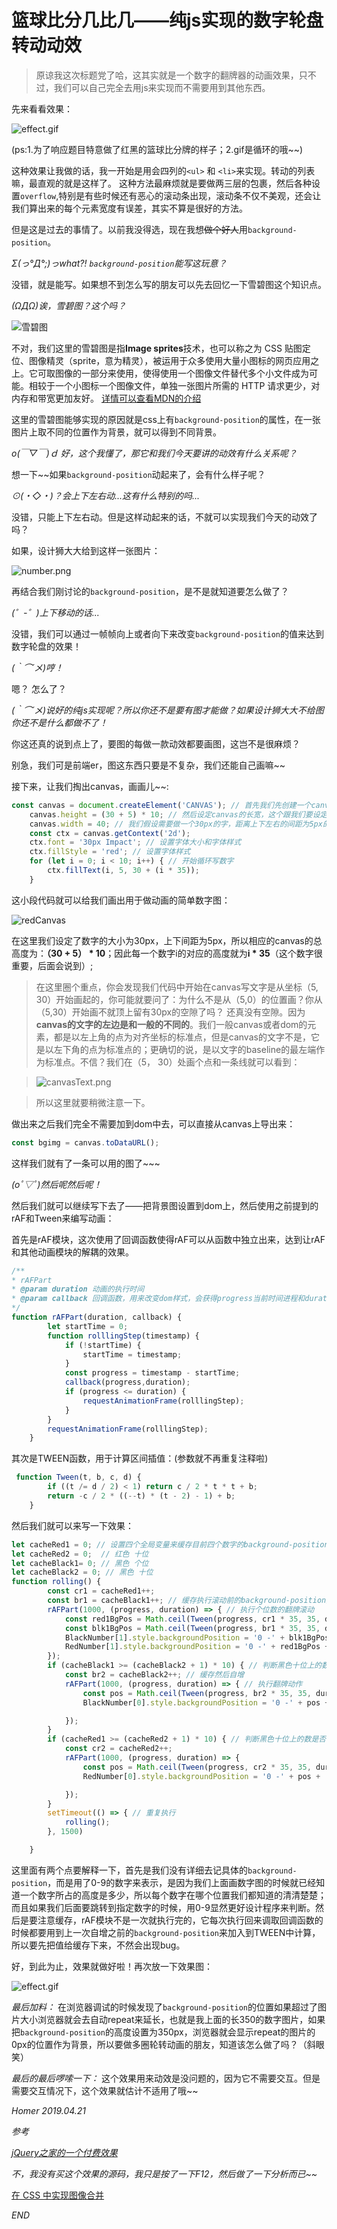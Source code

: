 # 篮球比分几比几——纯js实现的数字轮盘转动动效

> 原谅我这次标题党了哈，这其实就是一个数字的翻牌器的动画效果，只不过，我们可以自己完全去用js来实现而不需要用到其他东西。

先来看看效果：

![effect.gif](./img/rolling.gif)

(ps:1.为了响应题目特意做了红黑的篮球比分牌的样子；2.gif是循环的哦~~)

这种效果让我做的话，我一开始是用会四列的`<ul>` 和 `<li>`来实现。转动的列表嘛，最直观的就是这样了。
这种方法最麻烦就是要做两三层的包裹，然后各种设置`overflow`,特别是有些时候还有恶心的滚动条出现，滚动条不仅不美观，还会让我们算出来的每个元素宽度有误差，其实不算是很好的方法。

但是这是过去的事情了。以前我没得选，现在我想~~做个好人~~用`background-position`。

*Σ(っ°Д°;)っwhat?! `background-position`能写这玩意？*

没错，就是能写。如果想不到怎么写的朋友可以先去回忆一下雪碧图这个知识点。

*(ΩДΩ)诶，雪碧图？这个吗？*

![雪碧图](./img/th.jpg)

不对，我们这里的雪碧图是指**Image sprites**技术，也可以称之为 CSS 贴图定位、图像精灵（sprite，意为精灵），被运用于众多使用大量小图标的网页应用之上。它可取图像的一部分来使用，使得使用一个图像文件替代多个小文件成为可能。相较于一个小图标一个图像文件，单独一张图片所需的 HTTP 请求更少，对内存和带宽更加友好。
[详情可以查看MDN的介绍](https://developer.mozilla.org/zh-CN/docs/Web/Guide/CSS/CSS_Image_Sprites)

这里的雪碧图能够实现的原因就是css上有`background-position`的属性，在一张图片上取不同的位置作为背景，就可以得到不同背景。

*o(￣▽￣)ｄ 好，这个我懂了，那它和我们今天要讲的动效有什么关系呢？*

想一下~~如果`background-position`动起来了，会有什么样子呢？

*⊙(・◇・)？会上下左右动...这有什么特别的吗...*

没错，只能上下左右动。但是这样动起来的话，不就可以实现我们今天的动效了吗？

如果，设计狮大大给到这样一张图片：

![number.png](./img/number1.png)

再结合我们刚讨论的`background-position`，是不是就知道要怎么做了？

*(゜-゜)上下移动的话...*

没错，我们可以通过一帧帧向上或者向下来改变`background-position`的值来达到数字轮盘的效果！


*(｀⌒´メ)哼！*

嗯？ 怎么了？

*(｀⌒´メ)说好的纯js实现呢？所以你还不是要有图才能做？如果设计狮大大不给图你还不是什么都做不了！*

你这还真的说到点上了，要图的每做一款动效都要画图，这岂不是很麻烦？

别急，我们可是前端er，图这东西只要是不复杂，我们还能自己画嘛~~

接下来，让我们掏出canvas，画画儿~~:

```javascript
const canvas = document.createElement('CANVAS'); // 首先我们先创建一个canvas
    canvas.height = (30 + 5) * 10; // 然后设定canvas的长宽，这个跟我们要设定的字体有关 
    canvas.width = 40; // 我们假设需要做一个30px的字，距离上下左右的间距为5px的图
    const ctx = canvas.getContext('2d');
    ctx.font = '30px Impact'; // 设置字体大小和字体样式
    ctx.fillStyle = 'red'; // 设置字体样式
    for (let i = 0; i < 10; i++) { // 开始循环写数字
        ctx.fillText(i, 5, 30 + (i * 35));
    }
```

这小段代码就可以给我们画出用于做动画的简单数字图： 

![redCanvas](./img/canvasRed.png)

在这里我们设定了数字的大小为30px，上下间距为5px，所以相应的canvas的总高度为：**（30 + 5） * 10**；因此每一个数字i的对应的高度就为**i * 35**（这个数字很重要，后面会说到）;

>  在这里圈个重点，你会发现我们代码中开始在canvas写文字是从坐标（5, 30）开始画起的，你可能就要问了：为什么不是从（5,0）的位置画？你从（5,30）开始画不就顶上留有30px的空隙了吗？
还真没有空隙。因为**canvas的文字的左边是和一般的不同的**。我们一般canvas或者dom的元素，都是以左上角的点为对齐坐标的标准点，但是canvas的文字不是，它是以左下角的点为标准点的；更确切的说，是以文字的baseline的最左端作为标准点。不信？我们在（5， 30）处画个点和一条线就可以看到：


>![canvasText.png](./img/canvasText.png)

> 所以这里就要稍微注意一下。

做出来之后我们完全不需要加到dom中去，可以直接从canvas上导出来：
```javascript
const bgimg = canvas.toDataURL();
```
这样我们就有了一条可以用的图了~~~

*(oﾟ▽ﾟ)然后呢然后呢！*

然后我们就可以继续写下去了——把背景图设置到dom上，然后使用之前提到的rAF和Tween来编写动画：

首先是rAF模块，这次使用了回调函数使得rAF可以从函数中独立出来，达到让rAF和其他动画模块的解耦的效果。
```javascript
/**
* rAFPart
* @param duration 动画的执行时间
* @param callback 回调函数，用来改变dom样式，会获得progress当前时间进程和duration动画执行作为参数，方便调用TWEEN
*/
function rAFPart(duration, callback) {
        let startTime = 0;
        function rolllingStep(timestamp) {
            if (!startTime) {
                startTime = timestamp;
            }
            const progress = timestamp - startTime;
            callback(progress,duration);
            if (progress <= duration) {
                requestAnimationFrame(rolllingStep);
            }
        }
        requestAnimationFrame(rolllingStep);
    }
```

其次是TWEEN函数，用于计算区间插值：(参数就不再重复注释啦)
```javascript
 function Tween(t, b, c, d) {
        if ((t /= d / 2) < 1) return c / 2 * t * t + b;
        return -c / 2 * ((--t) * (t - 2) - 1) + b;
    }
```

然后我们就可以来写一下效果：

```javascript
let cacheRed1 = 0; // 设置四个全局变量来缓存目前四个数字的background-position，这个是红色的个位数
let cacheRed2 = 0;  // 红色 十位
let cacheBlack1= 0; // 黑色 个位
let cacheBlack2 = 0; // 黑色 十位
function rolling() {
        const cr1 = cacheRed1++;
        const br1 = cacheBlack1++; // 缓存执行滚动前的background-position数据
        rAFPart(1000, (progress, duration) => { // 执行个位数的翻牌滚动
            const red1BgPos = Math.ceil(Tween(progress, cr1 * 35, 35, duration).toFixed(2));
            const blk1BgPos = Math.ceil(Tween(progress, br1 * 35, 35, duration).toFixed(2));
            BlackNumber[1].style.backgroundPosition = '0 -' + blk1BgPos + 'px';
            RedNumber[1].style.backgroundPosition = '0 -' + red1BgPos + 'px';
        });
        if (cacheBlack1 >= (cacheBlack2 + 1) * 10) { // 判断黑色十位上的数是否需要翻牌
            const br2 = cacheBlack2++; // 缓存然后自增
            rAFPart(1000, (progress, duration) => { // 执行翻牌动作
                const pos = Math.ceil(Tween(progress, br2 * 35, 35, duration).toFixed(2));
                BlackNumber[0].style.backgroundPosition = '0 -' + pos + 'px';

            });
        }
        if (cacheRed1 >= (cacheRed2 + 1) * 10) { // 判断黑色十位上的数是否需要翻牌
            const cr2 = cacheRed2++;
            rAFPart(1000, (progress, duration) => {
                const pos = Math.ceil(Tween(progress, cr2 * 35, 35, duration).toFixed(2));
                RedNumber[0].style.backgroundPosition = '0 -' + pos + 'px';

            });
        }
        setTimeout(() => { // 重复执行
            rolling();
        }, 1500)

    }
```

这里面有两个点要解释一下，首先是我们没有详细去记具体的`background-position`，而是用了0-9的数字来表示，是因为我们上面画数字图的时候就已经知道一个数字所占的高度是多少，所以每个数字在哪个位置我们都知道的清清楚楚；而且如果我们后面要跳转到指定数字的时候，用0-9显然更好设计程序来判断。然后是要注意缓存，rAF模块不是一次就执行完的，它每次执行回来调取回调函数的时候都要用到上一次自增之前的`background-position`来加入到TWEEN中计算，所以要先把值给缓存下来，不然会出现bug。

好，到此为止，效果就做好啦！再次放一下效果图：

![effect.gif](./img/rolling.gif)

*最后加料：* 在浏览器调试的时候发现了`background-position`的位置如果超过了图片大小浏览器就会去自动repeat来延长，也就是我上面的长350的数字图片，如果把`background-position`的高度设置为350px，浏览器就会显示repeat的图片的0px的位置作为背景，所以要做多圈轮转动画的朋友，知道该怎么做了吗？（斜眼笑）

*最后的最后啰嗦一下：* 这个效果用来动效是没问题的，因为它不需要交互。但是需要交互情况下，这个效果就估计不适用了哦~~

*Homer 2019.04.21*

*参考* 

[*jQuery之家的一个付费效果*](http://www.jq22.com/jquery-info15989)

*不，我没有买这个效果的源码，我只是按了一下F12，然后做了一下分析而已~~*


[在 CSS 中实现图像合并](https://developer.mozilla.org/zh-CN/docs/Web/Guide/CSS/CSS_Image_Sprites)

*END*
